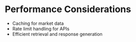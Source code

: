 # Performance Considerations

- Caching for market data
- Rate limit handling for APIs
- Efficient retrieval and response generation
